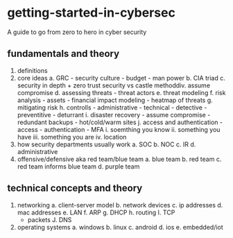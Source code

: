 # getting-started-in-cybersec
A guide to go from zero to hero in cyber security

## fundamentals and theory
1. definitions
2. core ideas
    a. GRC
        - security culture
        - budget
        - man power
    b. CIA triad
    c. security in depth + zero trust security vs castle methoddiv. assume compromise
    d. assessing threats
        - threat actors
    e. threat modeling
    f. risk analysis
        - assets
        - financial impact modeling
        - heatmap of threats
    g. mitigating risk
    h. controlls
        - administrative
        - technical
        - detective
        - preventitive
        - deturrant 
    i. disaster recovery
        - assume compromise
        - redundant backups
        - hot/cold/warm sites
    j. access and authentication
        - access
        - authentication
        - MFA
            i. soemthing you know
            ii. something you have
            iii. something you are
            iv. location
3. how security departments usually work
    a. SOC
    b. NOC
    c. IR
    d. administrative
4. offensive/defensive aka red team/blue team
        a. blue team
        b. red team
        c. red team informs blue team
        d. purple team
    
## technical concepts and theory
1. networking
   a. client-server model
   b. network devices
   c. ip addresses
   d. mac addresses
   e. LAN
   f. ARP
   g. DHCP
   h. routing
   I. TCP
    - packets
   J. DNS
2. operating systems
    a. windows
    b. linux
    c. android
    d. ios
    e. embedded/iot
